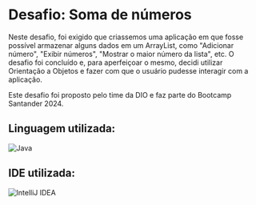 
# Desafio: Soma de números

Neste desafio, foi exigido que criassemos uma aplicação em que fosse possível armazenar alguns dados em um ArrayList, como "Adicionar número", "Exibir números", "Mostrar o maior número da lista", etc. O desafio foi concluído e, para aperfeiçoar o mesmo, decidi utilizar Orientação a Objetos e fazer com que o usuário pudesse interagir com a aplicação.

Este desafio foi proposto pelo time da DIO e faz parte do Bootcamp Santander 2024.

## Linguagem utilizada:


![Java](https://img.shields.io/badge/java-%23ED8B00.svg?style=for-the-badge&logo=openjdk&logoColor=white)

## IDE utilizada:

![IntelliJ IDEA](https://img.shields.io/badge/IntelliJIDEA-000000.svg?style=for-the-badge&logo=intellij-idea&logoColor=white)
